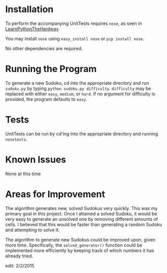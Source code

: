 Installation
============

To perform the accompanying UnitTests requires `nose`, as seen in [LearnPythonTheHardway](http://learnpythonthehardway.org/book/).

You may install `nose` using `easy_install nose` or `pip install nose`.

No other dependencies are required.

Running the Program
===================

To generate a new Sudoku, cd into the appropriate directory and run `sudoku.py` by typing `python sudoku.py difficulty`. `difficulty` may be replaced with either `easy`, `medium`, or `hard`. If no argument for difficulty is provided, the program defaults to `easy`.

Tests
=====

UnitTests can be run by cd'ing into the appropriate
directory and running `nosetests`.

Known Issues
============

None at this time


Areas for Improvement
=====================

The algorithm generates new, solved Sudokus very quickly. This was my primary goal in this project. Once I attained a solved Sudoku, it would be very easy to generate an unsolved one by removing different amounts of cells. I believed that this would be faster than generating a random Sudoku and attempting to solve it.

The algorithm to generate new Sudokus could be improved upon, given more time. Specifically, the `solved_generator()` function could be implemented more efficiently by keeping track of which numbers it has already tried.


edit: 2/2/2015